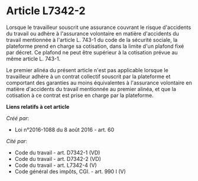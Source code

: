 # Article L7342-2

Lorsque le travailleur souscrit une assurance couvrant le risque d'accidents du travail ou adhère à l'assurance volontaire en
matière d'accidents du travail mentionnée à l'article L. 743-1 du code de la sécurité sociale, la plateforme prend en charge
sa cotisation, dans la limite d'un plafond fixé par décret. Ce plafond ne peut être supérieur à la cotisation prévue au même
article L. 743-1.

Le premier alinéa du présent article n'est pas applicable lorsque le travailleur adhère à un contrat collectif souscrit par
la plateforme et comportant des garanties au moins équivalentes à l'assurance volontaire en matière d'accidents du travail
mentionnée au premier alinéa, et que la cotisation à ce contrat est prise en charge par la plateforme.

**Liens relatifs à cet article**

_Créé par_:

  - Loi n°2016-1088 du 8 août 2016 - art. 60

_Cité par_:

  - Code du travail - art. D7342-1 (VD)
  - Code du travail - art. D7342-2 (VD)
  - Code du travail - art. L7342-4 (V)
  - Code général des impôts, CGI. - art. 990 I (V)
